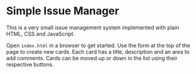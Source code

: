 # Simple Issue Manager

This is a very small issue management system implemented with plain HTML, CSS and JavaScript.

Open `index.html` in a browser to get started. Use the form at the top of the page to create new cards.
Each card has a title, description and an area to add comments. Cards can be moved up or down in the list
using their respective buttons.
